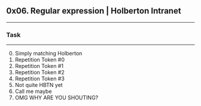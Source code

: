 ## 0x06. Regular expression | Holberton Intranet
---

### Task
---
0. Simply matching Holberton
1. Repetition Token #0
2. Repetition Token #1
3. Repetition Token #2
4. Repetition Token #3
5. Not quite HBTN yet
6. Call me maybe
7. OMG WHY ARE YOU SHOUTING?
